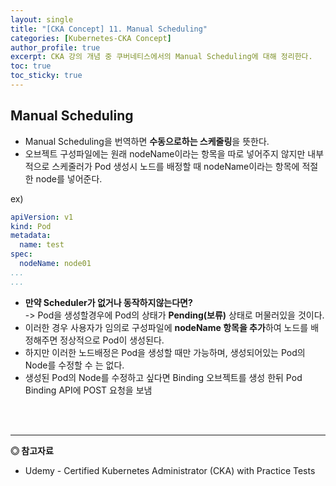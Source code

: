 ```yaml
---
layout: single
title: "[CKA Concept] 11. Manual Scheduling"
categories: [Kubernetes-CKA Concept]
author_profile: true
excerpt: CKA 강의 개념 중 쿠버네티스에서의 Manual Scheduling에 대해 정리한다. 
toc: true
toc_sticky: true
---
```


## Manual Scheduling
- Manual Scheduling을 번역하면 **수동으로하는 스케줄링**을 뜻한다.
- 오브젝트 구성파일에는 원래 nodeName이라는 항목을 따로 넣어주지 않지만 내부적으로 스케줄러가 Pod 생성시 노드를 배정할 때 nodeName이라는 항목에 적절한 node를 넣어준다.

ex)

```yaml
apiVersion: v1
kind: Pod
metadata:
  name: test
spec:
  nodeName: node01
...
...
```

- **만약 Scheduler가 없거나 동작하지않는다면?** <br>-> Pod을 생성할경우에 Pod의 상태가 **Pending(보류)** 상태로 머물러있을 것이다.
- 이러한 경우 사용자가 임의로 구성파일에 **nodeName 항목을 추가**하여 노드를 배정해주면 정상적으로 Pod이 생성된다.
- 하지만 이러한 노드배정은 Pod을 생성할 때만 가능하며, 생성되어있는 Pod의 Node를 수정할 수 는 없다.
- 생성된 Pod의 Node를 수정하고 싶다면 Binding 오브젝트를 생성 한뒤 Pod Binding API에 POST 요청을 보냄

<br><br>


------------------
**◎ 참고자료**
- Udemy - Certified Kubernetes Administrator (CKA) with Practice Tests
